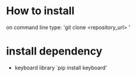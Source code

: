 # How to install
on command line type:
'git clone <repository_url> <destination path>'

# install dependency
- keyboard library
`pip install keyboard'


